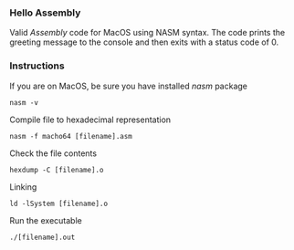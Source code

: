 ### Hello Assembly

Valid *Assembly* code for MacOS using NASM syntax. The code prints the greeting message to the console and then exits with a status code of 0.

### Instructions

If you are on MacOS, be sure you have installed _nasm_ package

```
nasm -v
```

Compile file to hexadecimal representation

```
nasm -f macho64 [filename].asm
```

Check the file contents

```
hexdump -C [filename].o
```

Linking

```
ld -lSystem [filename].o
```

Run the executable

```
./[filename].out
```
